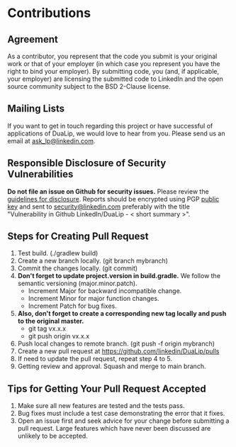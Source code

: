 # Contributions

## Agreement
As a contributor, you represent that the code you submit is your
original work or that of your employer (in which case you represent
you have the right to bind your employer).  By submitting code, you
(and, if applicable, your employer) are licensing the submitted code
to LinkedIn and the open source community subject to the BSD 2-Clause
license.

## Mailing Lists
If you want to get in touch regarding this project or have successful 
of applications of DuaLip, we would love to hear from you. Please send us an email
at [ask_lp@linkedin.com](mailto:ask_lp@linkedin.com).

## Responsible Disclosure of Security Vulnerabilities

**Do not file an issue on Github for security issues.**  Please review
the [guidelines for disclosure](https://www.linkedin.com/help/linkedin/answer/62924).  Reports should
be encrypted using PGP [public key](https://www.linkedin.com/help/linkedin/answer/79676)
and sent to [security@linkedin.com](mailto:security@linkedin.com?subject=Vulnerability%20in%20Github%20LinkedIn/Dualip%20-%20%3Csummary%3E)
preferably with the title "Vulnerability in Github LinkedIn/DuaLip - < short summary >".

## Steps for Creating Pull Request
1. Test build. (./gradlew build)
2. Create a new branch locally. (git branch mybranch)
3. Commit the changes locally. (git commit)
4. **Don't forget to update project.version in build.gradle.** We follow the semantic versioning (major.minor.patch). 
   * Increment Major for backward incompatible change.
   * Increment Minor for major function changes.
   * Increment Patch for bug fixes.
5. **Also, don't forget to create a corresponding new tag locally and push to the original master.**
   * git tag vx.x.x
   * git push origin vx.x.x
6. Push local changes to remote branch. (git push -f origin mybranch)
7. Create a new pull request at https://github.com/linkedin/DuaLip/pulls
8. If need to update the pull request, repeat step 4 to 5.
9. Getting review and approval. Squash and merge to main branch.

## Tips for Getting Your Pull Request Accepted

1. Make sure all new features are tested and the tests pass.
2. Bug fixes must include a test case demonstrating the error that it fixes.
3. Open an issue first and seek advice for your change before submitting a pull request. Large features which have never been discussed are unlikely to be accepted. 
